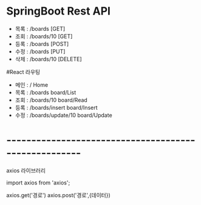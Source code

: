 # SpringBoot Rest API
- 목록 : /boards        [GET]
- 조회 : /boards/10     [GET]
- 등록 : /boards        [POST]
- 수정 : /boards        [PUT]
- 삭제 : /boards/10     [DELETE]

#React 라우팅
- 메인 : /                   Home
- 목록 : /boards            board/List
- 조회 : /boards/10         board/Read
- 등록 : /boards/insert     board/Insert
- 수정 : /boards/update/10  board/Update




# ----------------------------------------------------- #

axios 라이브러리

import axios from 'axios';

axios.get('경로')
axios.post('경로',{데이터})